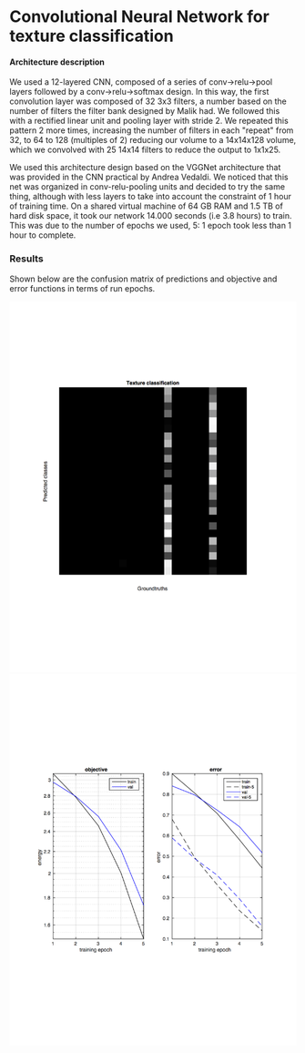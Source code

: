# Convolutional Neural Network for texture classification


#### Architecture description

We used a 12-layered CNN, composed of a series of conv->relu->pool layers followed by a conv->relu->softmax design. In this way, the first convolution layer was composed of 32 3x3 filters, a number based on the number of filters the filter bank designed by Malik had. We followed this with a rectified linear unit and pooling layer with stride 2. We repeated this pattern 2 more times, increasing the number of filters in each "repeat" from 32, to 64 to 128 (multiples of 2) reducing our volume to a 14x14x128 volume, which we convolved with 25 14x14 filters to reduce the output to 1x1x25. 

We used this architecture design based on the VGGNet architecture that was provided in the CNN practical by Andrea Vedaldi. We noticed that this net was organized in conv-relu-pooling units and decided to try the same thing, although with less layers to take into account the constraint of 1 hour of training time. On a shared virtual machine of 64 GB RAM and 1.5 TB of hard disk space, it took our network 14.000 seconds (i.e 3.8 hours) to train. This was due to the number of epochs we used, 5: 1 epoch took less than 1 hour to complete. 

### Results

Shown below are the confusion matrix of predictions and objective and error functions in terms of run epochs.

![Figure 1](https://github.com/milongo/lab_vision/blob/master/lab8_cnn/figure3.png)
![Figure 2](https://github.com/milongo/lab_vision/blob/master/lab8_cnn/net-train.png)



